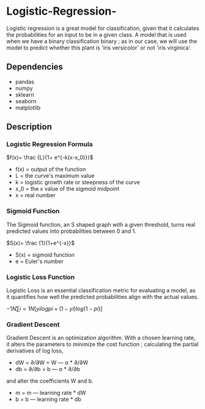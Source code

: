 # Logistic-Regression-

Logistic regression is a great model for classification, given that it calculates
the probabilities for an input to be in a given class. A model that is used when we 
have a binary classification binary ; as in our case, we will use the model to predict
whether this plant is 'iris versicolor' or not 'iris virginica'.

## Dependencies

* pandas 
* numpy
* sklearn
* seaborn
* matplotlib

## Description

### Logistic Regression Formula

$f(x)= \frac {L}{1+ e^{-k(x-x_0)}}$

* f(x)	=	output of the function
* L	=	the curve's maximum value
* k	=	logistic growth rate or steepness of the curve
* x_0	=	the x value of the sigmoid midpoint
* x	=	real number



### Sigmoid Function

The Sigmoid function, an S shaped graph with a given threshold, turns real predicted values into probabilities between 0 and 1. 

 $S(x)= \frac {1}{1+e^{-x}}$

* S(x)	=	sigmoid function
* e	=	Euler's number

### Logistic Loss Function

Logistic Loss is an essential classification metric for evaluating a model, as it quantifies how well
the predicted probabilities align with the actual values.

$−1N∑i=1N[yilogpi+(1−yi)log(1−pi)]$


### Gradient Descent 

Gradient Descent is an optimization algorithm. With a chosen learning 
rate, it alters the parameters to minimize the cost function ; calculating the
partial derivatives of log loss,

* dW = ∂/∂W = W — α * ∂/∂W
* db = ∂/∂b = b — α * ∂/∂b

and alter the coefficients W and b.

* m = m — learning rate * dW
* b = b — learning rate * db
